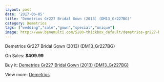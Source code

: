 ```yaml
---
layout: post
date: '2017-06-05'
title: "Demetrios Gr227 Bridal Gown (2013) (DM13_Gr227BG)"
category: Demetrios 
tags: ["wedding","sale","gown","special","unique"]
image: http://www.benemulti.com/5280-thickbox_default/demetrios-gr227-bridal-gown-2013-dm13gr227bg.jpg
---
```

Demetrios Gr227 Bridal Gown (2013) (DM13_Gr227BG)

On Sales: **$409.99**
<a href="https://www.benemulti.com/en/demetrios-/1953-demetrios-gr227-bridal-gown-2013-dm13gr227bg.html"><amp-img layout="responsive" width="600" height="600" src="//www.benemulti.com/5280-thickbox_default/demetrios-gr227-bridal-gown-2013-dm13gr227bg.jpg" alt="Demetrios Gr227 Bridal Gown (2013) (DM13_Gr227BG) 0" /></a>
<a href="https://www.benemulti.com/en/demetrios-/1953-demetrios-gr227-bridal-gown-2013-dm13gr227bg.html"><amp-img layout="responsive" width="600" height="600" src="//www.benemulti.com/5282-thickbox_default/demetrios-gr227-bridal-gown-2013-dm13gr227bg.jpg" alt="Demetrios Gr227 Bridal Gown (2013) (DM13_Gr227BG) 1" /></a>
<a href="https://www.benemulti.com/en/demetrios-/1953-demetrios-gr227-bridal-gown-2013-dm13gr227bg.html"><amp-img layout="responsive" width="600" height="600" src="//www.benemulti.com/5281-thickbox_default/demetrios-gr227-bridal-gown-2013-dm13gr227bg.jpg" alt="Demetrios Gr227 Bridal Gown (2013) (DM13_Gr227BG) 2" /></a>

Buy it: [Demetrios Gr227 Bridal Gown (2013) (DM13_Gr227BG)](https://www.benemulti.com/en/demetrios-/1953-demetrios-gr227-bridal-gown-2013-dm13gr227bg.html "Demetrios Gr227 Bridal Gown (2013) (DM13_Gr227BG)")

View more: [Demetrios ](https://www.benemulti.com/en/22-demetrios- "Demetrios ")